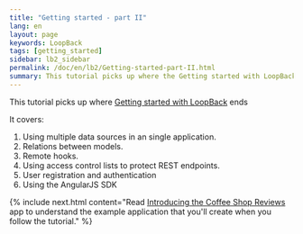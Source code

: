 ```yaml
---
title: "Getting started - part II"
lang: en
layout: page
keywords: LoopBack
tags: [getting_started]
sidebar: lb2_sidebar
permalink: /doc/en/lb2/Getting-started-part-II.html
summary: This tutorial picks up where the Getting started with LoopBack tutorial ends, and it assumes you understand the basic concepts and tasks introduced in the first tutorial.
---
```


This tutorial picks up where [Getting started with LoopBack](Getting-started-with-LoopBack.html) ends

It covers:

1. Using multiple data sources in an single application.
1. Relations between models.
1. Remote hooks.
1. Using access control lists to protect REST endpoints.
1. User registration and authentication
1. Using the AngularJS SDK

{% include next.html content="Read [Introducing the Coffee Shop Reviews](Introducing-the-Coffee-Shop-Reviews-app.html) app to understand the example application that you'll create when you follow the tutorial."
%}
